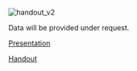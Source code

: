 ![handout_v2](https://github.com/user-attachments/assets/3f173e0c-8112-489e-934f-0996e8ec4f6b)

Data will be provided under request.

[Presentation](https://drive.google.com/file/d/1YQ7ks8pf0-SPcX9wqhoU0GPQTIKpKZtt/view?usp=sharing)

[Handout](https://github.com/user-attachments/files/20343101/A1_Handout_Twayana.pdf)
